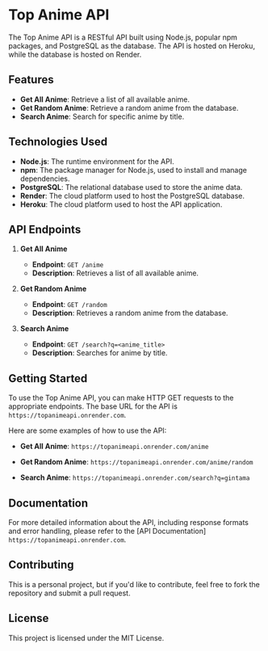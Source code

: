 # Top Anime API

The Top Anime API is a RESTful API built using Node.js, popular npm packages, and PostgreSQL as the database. The API is hosted on Heroku, while the database is hosted on Render.

## Features

- **Get All Anime**: Retrieve a list of all available anime.
- **Get Random Anime**: Retrieve a random anime from the database.
- **Search Anime**: Search for specific anime by title.

## Technologies Used

- **Node.js**: The runtime environment for the API.
- **npm**: The package manager for Node.js, used to install and manage dependencies.
- **PostgreSQL**: The relational database used to store the anime data.
- **Render**: The cloud platform used to host the PostgreSQL database.
- **Heroku**: The cloud platform used to host the API application.

## API Endpoints

1. **Get All Anime**
   - **Endpoint**: `GET /anime`
   - **Description**: Retrieves a list of all available anime.

2. **Get Random Anime**
   - **Endpoint**: `GET /random`
   - **Description**: Retrieves a random anime from the database.

3. **Search Anime**
   - **Endpoint**: `GET /search?q=<anime_title>`
   - **Description**: Searches for anime by title.

## Getting Started

To use the Top Anime API, you can make HTTP GET requests to the appropriate endpoints. The base URL for the API is `https://topanimeapi.onrender.com`.

Here are some examples of how to use the API:

- **Get All Anime**:
 `https://topanimeapi.onrender.com/anime`

 - **Get Random Anime**:
 `https://topanimeapi.onrender.com/anime/random`

 - **Search Anime**:
 `https://topanimeapi.onrender.com/search?q=gintama`

 
## Documentation

For more detailed information about the API, including response formats and error handling, please refer to the [API Documentation] `https://topanimeapi.onrender.com`.

## Contributing

This is a personal project, but if you'd like to contribute, feel free to fork the repository and submit a pull request.

## License

This project is licensed under the MIT License.
